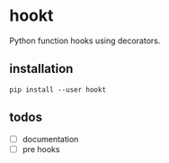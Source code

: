 # hookt
Python function hooks using decorators.

## installation
`pip install --user hookt`

## todos
- [ ] documentation
- [ ] pre hooks

